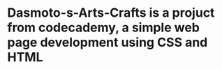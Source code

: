 # Dasmoto-s-Arts-Crafts is a projuct from codecademy, a simple web page development using CSS and HTML
